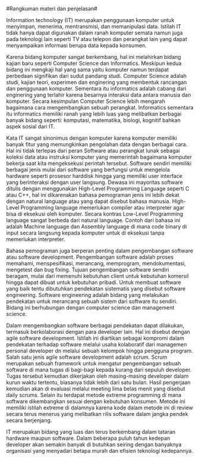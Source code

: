 #Rangkuman materi dan penjelasan#

Information technology (IT) merupakan penggunaan komputer untuk menyimpan, menerima, mentransmisi, dan memanipulasi data. Istilah IT tidak hanya dapat digunakan dalam ranah komputer semata namun juga pada teknologi lain seperti TV atau telepon dan perangkat lain yang dapat menyampaikan informasi berupa data kepada konsumen.

Karena bidang komputer sangat berkembang, hal ini melahirkan bidang kajian baru seperti Computer Science dan Informatics. Meskipun kedua bidang ini mengkaji hal yang sama yaitu komputer namun terdapat perbedaan signifikan dari sudut pandang studi. Computer Science adalah studi, kajian teori, experimen dan enginering yang membentuk rancangan dan penggunaan komputer. Sementara itu informatics adalah cabang dari enginering yang terlahir karena besarnya interaksi data antara manusia dan komputer. Secara kesimpulan Computer Science lebih mengarah bagaimana cara mengembangkan sebuah perangkat. Informatics sementara itu informatics memiliki ranah yang lebih luas yang melibatkan berbagai banyak bidang seperti: komputasi, matematika, biologi, kognitif bahkan aspek sosial dari IT.

Kata IT sangat sinonimus dengan komputer karena komputer memiliki banyak fitur yang memungkinkan pengolahan data dengan berbagai cara. Hal ini tidak terlepas dari peran Software atau perangkat lunak sebagai koleksi data atau instruksi komputer yang memerintah bagaimana komputer bekerja saat kita mengeksekusi perintah tersebut. Software sendiri memiliki berbagai jenis mulai dari software yang berfungsi untuk mengelola hardware seperti prosesor harddisk hingga yang memiliki user interface yang berinteraksi dengan user langsung. Dewasa ini mayoritas software ditulis dengan menggunakan High-Level Programming Language seperti C atau C++, hal ini dikarenakan bahasa pemograman jenis ini lebih dekat dengan natural language atau yang dapat disebut bahasa manusia. High-Level Programming language memerlukan compiler atau interpreter agar bisa di eksekusi oleh komputer. Secara kontras Low-Level Programming language sangat berbeda dari natural language. Contoh dari bahasa ini adalah Machine language dan Assembly language di mana code binary di input secara langsung kepada komputer untuk di eksekusi tanpa memerlukan interpreter.

Bahasa pemograman juga berperan penting dalam pengembangan software atau software development. Pengembangan software adalah proses memahami, menspesifikasi, merancang, memprogram, mendokumentasi, mengetest dan bug fixing. Tujuan pengembangan software sendiri beragam, mulai dari memenuhi kebutuhan client untuk kebutuhan komersil hingga dapat dibuat untuk kebutuhan pribadi. Untuk membuat software yang baik tentu dibutuhkan pendekatan sistematis yang disebut software engineering. Software engineering adalah bidang yang melakukan pendekatan untuk merancang sebuah sistem dari software itu sendiri. Bidang ini berhubungan dengan computer science dan management science.

Dalam mengembangkan software berbagai pendekatan dapat dilakukan, termasuk berkolaborasi dengan para developer lain. Hal ini disebut dengan agile software development. Istilah ini diartikan sebagai kompromi dalam pendekatan terhadap software melalui usaha kolaboratif dari managemen personal developer dn melalui sebuah kelompok hingga pengguna program. Salah satu jenis agile software development adalah scrum. Scrum merupakan sebuah framework untuk mengatur pengembangan sebuah software di mana tugas di bagi-bagi kepada kurang dari sepuluh developer. Tugas tersebut kemudian dikerjakan oleh masing-masing developer dalam kurun waktu tertentu, biasanya tidak lebih dari satu bulan. Hasil pengerjaan kemudian akan di evaluasi melalui meeting lima belas menit yang disebut daily scrums. Selain itu terdapat metode extreme programming di mana software dikembangkan sesuai dengan kebutuhan konsumen. Metode ini memiliki istilah extreme di dalamnya karena kode dalam metode ini di review secara terus menerus yang melibatkan rilis software dalam jangka pendek secara berjenjang. 

IT merupakan bidang yang luas dan terus berkembang dalam tataran hardware maupun software. Dalam beberapa puluh tahun kedepan developer akan semakin banyak di butuhkan seiring dengan banyaknya organisasi yang menyadari betapa murah dan efisien teknologi kedepannya.

